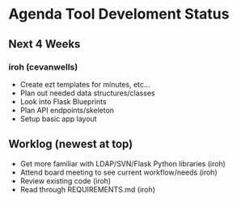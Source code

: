 # Agenda Tool Develoment Status

## Next 4 Weeks

### iroh (cevanwells)

* Create ezt templates for minutes, etc...
* Plan out needed data structures/classes
* Look into Flask Blueprints
* Plan API endpoints/skeleton
* Setup basic app layout

## Worklog (newest at top)

* Get more familiar with LDAP/SVN/Flask Python libraries (iroh)
* Attend board meeting to see current workflow/needs (iroh)
* Review existing code (iroh)
* Read through REQUIREMENTS.md (iroh)